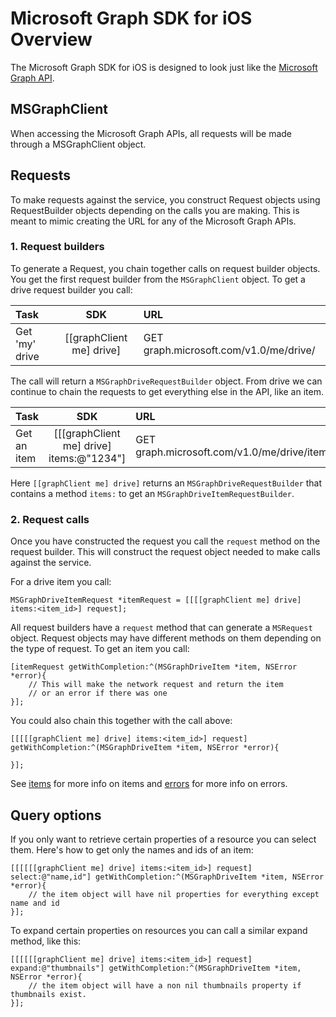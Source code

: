 # Microsoft Graph SDK for iOS Overview

The Microsoft Graph SDK for iOS is designed to look just like the [Microsoft Graph API](https://github.com/onedrive/onedrive-api-docs/).  

## MSGraphClient

When accessing the Microsoft Graph APIs, all requests will be made through a MSGraphClient object.

## Requests

To make requests against the service, you construct Request objects using RequestBuilder objects depending on the calls you are making. This is meant to mimic creating the URL for any of the Microsoft Graph APIs.

### 1. Request builders

To generate a Request, you chain together calls on request builder objects. You get the first request builder from the `MSGraphClient` object. To get a drive request builder you call:

|Task            | SDK                       | URL                                   |
|:---------------|:-------------------------:|:--------------------------------------|
|Get 'my' drive  | [[graphClient me] drive]  | GET graph.microsoft.com/v1.0/me/drive/|
 
The call will return a `MSGraphDriveRequestBuilder` object. From drive we can continue to chain the requests to get everything else in the API, like an item.

|Task            | SDK                                        | URL                                             |
|:---------------|:------------------------------------------:|:------------------------------------------------|
|Get an item     | [[[graphClient me] drive] items:@"1234"]   | GET graph.microsoft.com/v1.0/me/drive/items/1234|


Here `[[graphClient me] drive]` returns an `MSGraphDriveRequestBuilder` that contains a method `items:` to get an `MSGraphDriveItemRequestBuilder`.


### 2. Request calls

Once you have constructed the request you call the `request` method on the request builder. This will construct the request object needed to make calls against the service.

For a drive item you call:

```objc
MSGraphDriveItemRequest *itemRequest = [[[[graphClient me] drive] items:<item_id>] request];
```

All request builders have a `request` method that can generate a `MSRequest` object. Request objects may have different methods on them depending on the type of request. To get an item you call:

```objc
[itemRequest getWithCompletion:^(MSGraphDriveItem *item, NSError *error){
    // This will make the network request and return the item
    // or an error if there was one
}];
```

You could also chain this together with the call above:
```objc
[[[[[graphClient me] drive] items:<item_id>] request] getWithCompletion:^(MSGraphDriveItem *item, NSError *error){

}];
```

See [items](/docs/items.md) for more info on items and [errors](/docs/errors.md) for more info on errors.

## Query options

If you only want to retrieve certain properties of a resource you can select them. Here's how to get only the names and ids of an item:

```objc
[[[[[[graphClient me] drive] items:<item_id>] request] select:@"name,id"] getWithCompletion:^(MSGraphDriveItem *item, NSError *error){
    // the item object will have nil properties for everything except name and id
}];

```
To expand certain properties on resources you can call a similar expand method, like this:

```objc
[[[[[[graphClient me] drive] items:<item_id>] request] expand:@"thumbnails"] getWithCompletion:^(MSGraphDriveItem *item, NSError *error){
    // the item object will have a non nil thumbnails property if thumbnails exist.
}];

```
